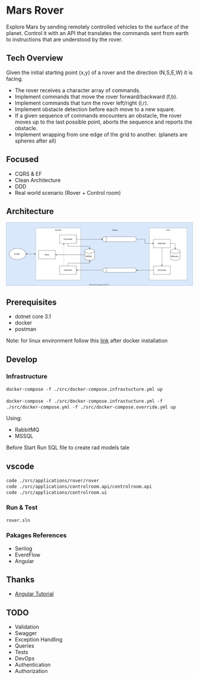 # Mars Rover

Explore Mars by sending remotely controlled vehicles to the surface of the planet. Control it with an API that translates the commands sent from earth to instructions that are understood by the rover.


## Tech Overview

Given the initial starting point (x,y) of a rover and the direction (N,S,E,W) it is facing.

- The rover receives a character array of commands.
- Implement commands that move the rover forward/backward (f,b).
- Implement commands that turn the rover left/right (l,r).
- Implement obstacle detection before each move to a new square. 
- If a given sequence of commands encounters an obstacle, 
the rover moves up to the last possible point, aborts the sequence and reports the obstacle.
- Implement wrapping from one edge of the grid to another. (planets are spheres after all)

## Focused
- CQRS & EF
- Clean Architecture
- DDD
- Real world scenario (Rover + Control room)

## Architecture
![ConceptualArchitecture](https://github.com/samuele-cozzi/2021-MarsRover/blob/main/src/Utilities/MarsRoverArchitecture.svg)

## Prerequisites
- dotnet core 3.1
- docker
- postman

Note: for linux environment follow this [link](https://docs.docker.com/engine/install/linux-postinstall/) after docker installation

## Develop

### Infrastructure

```docker
docker-compose -f ./src/docker-compose.infrastucture.yml up

docker-compose -f ./src/docker-compose.infrastucture.yml -f ./src/docker-compose.yml -f ./src/docker-compose.override.yml up
```
Using:
- RabbitMQ
- MSSQL

Before Start Run SQL file to create rad models tale

## vscode

```docker
code ./src/applications/rover/rover
code ./src/applications/controlroom.api/controlroom.api
code ./src/applications/controlroom.ui
```

### Run & Test

```docker
rover.sln
```

### Pakages References
- Serilog
- EventFlow
- Angular

## Thanks
- [Angular Tutorial](https://angular.io/tutorial)

## TODO
- Validation
- Swagger
- Exception Handling
- Queries
- Tests
- DevOps
- Authentication
- Authorization
